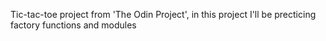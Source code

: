 Tic-tac-toe project from 'The Odin Project', in this project I'll be precticing factory functions and modules